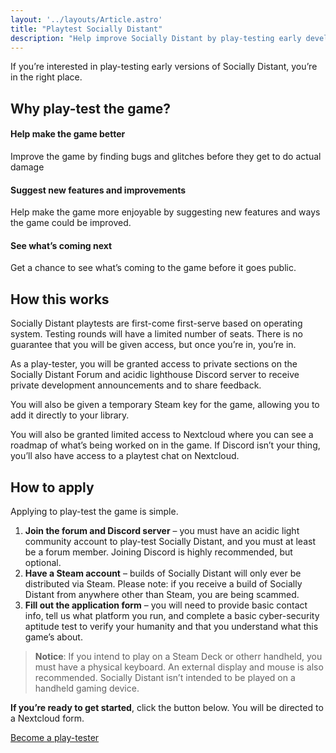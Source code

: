 ```yaml
---
layout: '../layouts/Article.astro'
title: "Playtest Socially Distant"
description: "Help improve Socially Distant by play-testing early development builds."
---
```


If you’re interested in play-testing early versions of Socially Distant, you’re in the right place.

## Why play-test the game?

<div class="grid grid-cols-1 md:grid-cols-3">
<div class="p-2">

#### Help make the game better
Improve the game by finding bugs and glitches before they get to do actual damage

</div>
<div class="p-2">

#### Suggest new features and improvements
Help make the game more enjoyable by suggesting new features and ways the game could be improved.

</div>
<div class="p-2">

#### See what’s coming next
Get a chance to see what’s coming to the game before it goes public.

</div>
</div>

## How this works
Socially Distant playtests are first-come first-serve based on operating system. Testing rounds will have a limited number of seats. There is no guarantee that you will be given access, but once you’re in, you’re in.

As a play-tester, you will be granted access to private sections on the Socially Distant Forum and acidic lighthouse Discord server to receive private development announcements and to share feedback.

You will also be given a temporary Steam key for the game, allowing you to add it directly to your library.

You will also be granted limited access to Nextcloud where you can see a roadmap of what’s being worked on in the game. If Discord isn’t your thing, you’ll also have access to a playtest chat on Nextcloud.

## How to apply
Applying to play-test the game is simple.

1. **Join the forum and Discord server** – you must have an acidic light community account to play-test Socially Distant, and you must at least be a forum member. Joining Discord is highly recommended, but optional.
2. **Have a Steam account** – builds of Socially Distant will only ever be distributed via Steam. Please note: if you receive a build of Socially Distant from anywhere other than Steam, you are being scammed.
3. **Fill out the application form** – you will need to provide basic contact info, tell us what platform you run, and complete a basic cyber-security aptitude test to verify your humanity and that you understand what this game’s about.

> **Notice**: If you intend to play on a Steam Deck or otherr handheld, you must have a physical keyboard. An external display and mouse is also recommended. Socially Distant isn’t intended to be played on a handheld gaming device.

**If you’re ready to get started**, click the button below. You will be directed to a Nextcloud form.

<a href="https://hub.acidiclight.dev/apps/forms/s/A8x2woqDrMwoDdns7aoKpafa" class="button">Become a play-tester</a>